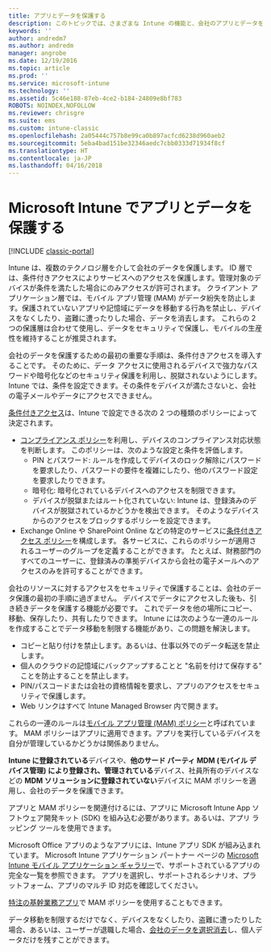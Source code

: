 ```yaml
---
title: アプリとデータを保護する
description: このトピックでは、さまざまな Intune の機能と、会社のアプリとデータを保護するために使用可能な機能について説明します。
keywords: ''
author: andredm7
ms.author: andredm
manager: angrobe
ms.date: 12/19/2016
ms.topic: article
ms.prod: ''
ms.service: microsoft-intune
ms.technology: ''
ms.assetid: 5c46e188-87eb-4ce2-b184-24809e8bf783
ROBOTS: NOINDEX,NOFOLLOW
ms.reviewer: chrisgre
ms.suite: ems
ms.custom: intune-classic
ms.openlocfilehash: 2a05444c757b8e99ca0b897acfcd6238d960aeb2
ms.sourcegitcommit: 5eba4bad151be32346aedc7cbb0333d71934f8cf
ms.translationtype: HT
ms.contentlocale: ja-JP
ms.lasthandoff: 04/16/2018
---
```

# <a name="protect-apps-and-data-with-microsoft-intune"></a>Microsoft Intune でアプリとデータを保護する

[!INCLUDE [classic-portal](../includes/classic-portal.md)]

Intune は、複数のテクノロジ層を介して会社のデータを保護します。 ID 層では、条件付きアクセスによりサービスへのアクセスを保護します。管理対象のデバイスが条件を満たした場合にのみアクセスが許可されます。 クライアント アプリケーション層では、モバイル アプリ管理 (MAM) がデータ紛失を防止します。保護されていないアプリや記憶域にデータを移動する行為を禁止し、デバイスをなくしたり、盗難に遭ったりした場合、データを消去します。 これらの 2 つの保護層は合わせて使用し、データをセキュリティで保護し、モバイルの生産性を維持することが推奨されます。

会社のデータを保護するための最初の重要な手順は、条件付きアクセスを導入することです。 そのために、データ アクセスに使用されるデバイスで強力なパスワードや暗号化などのセキュリティ保護を利用し、脱獄されないようにします。 Intune では、条件を設定できます。その条件をデバイスが満たさないと、会社の電子メールやデータにアクセスできません。

[条件付きアクセス](restrict-access-to-email-and-o365-services-with-microsoft-intune.md)は、Intune で設定できる次の 2 つの種類のポリシーによって決定されます。
- [コンプライアンス ポリシー](introduction-to-device-compliance-policies-in-microsoft-intune.md)を利用し、デバイスのコンプライアンス対応状態を判断します。 このポリシーは、次のような設定と条件を評価します。
  - PIN とパスワード: ルールを作成してデバイスのロック解除にパスワードを要求したり、パスワードの要件を複雑にしたり、他のパスワード設定を要求したりできます。
  - 暗号化: 暗号化されているデバイスへのアクセスを制限できます。
  - デバイスが脱獄またはルート化されていない: Intune は、登録済みのデバイスが脱獄されているかどうかを検出できます。 そのようなデバイスからのアクセスをブロックするポリシーを設定できます。
- Exchange Online や SharePoint Online などの特定のサービスに[条件付きアクセス ポリシー](restrict-access-to-email-and-o365-services-with-microsoft-intune.md)を構成します。 各サービスに、これらのポリシーが適用されるユーザーのグループを定義することができます。 たとえば、財務部門のすべてのユーザーに、登録済みの準拠デバイスから会社の電子メールへのアクセスのみを許可することができます。

会社のリソースに対するアクセスをセキュリティで保護することは、会社のデータ保護の最初の手順に過ぎません。 デバイスでデータにアクセスした後も、引き続きデータを保護する機能が必要です。 これでデータを他の場所にコピー、移動、保存したり、共有したりできます。 Intune には次のような一連のルールを作成することでデータ移動を制限する機能があり、この問題を解決します。
- コピーと貼り付けを禁止します。あるいは、仕事以外でのデータ転送を禁止します。
- 個人のクラウドの記憶域にバックアップすることと "名前を付けて保存する" ことを防止することを禁止します。
- PIN/パスコードまたは会社の資格情報を要求し、アプリのアクセスをセキュリティで保護します。
- Web リンクはすべて Intune Managed Browser 内で開きます。

これらの一連のルールは[モバイル アプリ管理 (MAM) ポリシー](protect-app-data-using-mobile-app-management-policies-with-microsoft-intune.md)と呼ばれています。 MAM ポリシーはアプリに適用できます。アプリを実行しているデバイスを自分が管理しているかどうかは関係ありません。  

**Intune に登録されている**デバイスや、**他のサード パーティ MDM (モバイル デバイス管理) により登録され、管理されている**デバイス、社員所有のデバイスなどの **MDM ソリューションに登録されていない**デバイスに MAM ポリシーを適用し、会社のデータを保護できます。

アプリと MAM ポリシーを関連付けるには、アプリに Microsoft Intune App ソフトウェア開発キット (SDK) を組み込む必要があります。あるいは、アプリ ラッピング ツールを使用できます。

Microsoft Office アプリのようなアプリには、Intune アプリ SDK が組み込まれています。 Microsoft Intune アプリケーション パートナー ページの [Microsoft Intune モバイル アプリケーション ギャラリー](https://www.microsoft.com/cloud-platform/microsoft-intune-apps)で、サポートされているアプリの完全な一覧を参照できます。 アプリを選択し、サポートされるシナリオ、プラットフォーム、アプリのマルチ ID 対応を確認してください。

[特注の基幹業務アプリ](/intune/apps-prepare-mobile-application-management)で MAM ポリシーを使用することもできます。

データ移動を制限するだけでなく、デバイスをなくしたり、盗難に遭ったりした場合、あるいは、ユーザーが退職した場合、[会社のデータを選択消去](wipe-managed-company-app-data-with-microsoft-intune.md)し、個人データだけを残すことができます。
